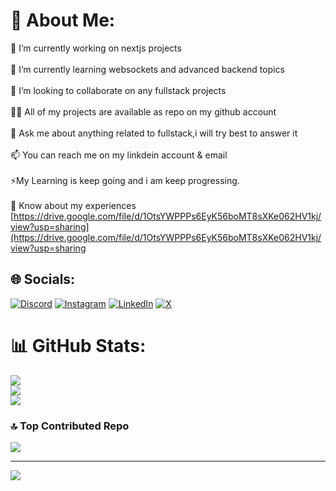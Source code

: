 # 💫 About Me:
🔭 I’m currently working on nextjs projects<br><br>🌱 I’m currently learning websockets and advanced backend topics <br><br>👯 I’m looking to collaborate on any fullstack projects<br><br>👨‍💻 All of my projects are available as repo on my github account<br><br>💬 Ask me about anything related to fullstack,i will try best to answer it<br><br>📫 You can reach me on my linkdein account & email<br><br>⚡My Learning is keep going and i am keep progressing.<br><br>📄 Know about my experiences [https://drive.google.com/file/d/1OtsYWPPPs6EyK56boMT8sXKe062HV1kj/view?usp=sharing](https://drive.google.com/file/d/1OtsYWPPPs6EyK56boMT8sXKe062HV1kj/view?usp=sharing


## 🌐 Socials:
[![Discord](https://img.shields.io/badge/Discord-%237289DA.svg?logo=discord&logoColor=white)](https://discord.gg/ankit000) [![Instagram](https://img.shields.io/badge/Instagram-%23E4405F.svg?logo=Instagram&logoColor=white)](https://instagram.com/https://instagram.com/ankit_kash_yap) [![LinkedIn](https://img.shields.io/badge/LinkedIn-%230077B5.svg?logo=linkedin&logoColor=white)](https://linkedin.com/in/https://www.linkedin.com/in/ankit-kashyap-coder/) [![X](https://img.shields.io/badge/X-black.svg?logo=X&logoColor=white)](https://twitter.com/kashyap_tweetts) 

# 📊 GitHub Stats:
![](https://github-readme-stats.vercel.app/api?username=kashyap1ankit&theme=dark&hide_border=false&include_all_commits=true&count_private=true)<br/>
![](https://github-readme-streak-stats.herokuapp.com/?user=kashyap1ankit&theme=dark&hide_border=false)<br/>
![](https://github-readme-stats.vercel.app/api/top-langs/?username=kashyap1ankit&theme=dark&hide_border=false&include_all_commits=true&count_private=true&layout=compact)

### 🔝 Top Contributed Repo
![](https://github-contributor-stats.vercel.app/api?username=kashyap1ankit&limit=5&theme=dracula&combine_all_yearly_contributions=true)

---
[![](https://visitcount.itsvg.in/api?id=kashyap1ankit&icon=0&color=13)](https://visitcount.itsvg.in)

<!-- Proudly created with GPRM ( https://gprm.itsvg.in ) -->
